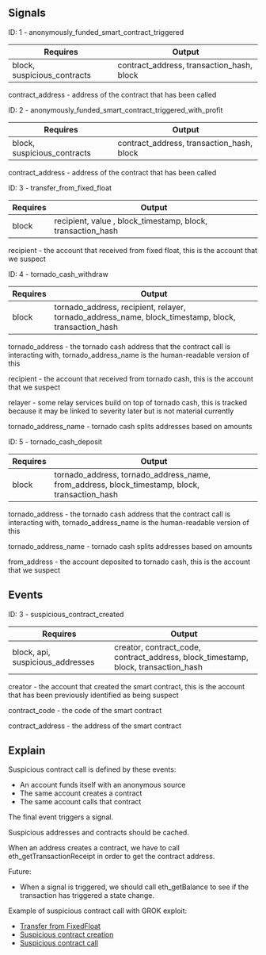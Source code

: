 ## Signals

ID: 1 - anonymously_funded_smart_contract_triggered

|Requires|Output|
|--------|------|
|block, suspicious_contracts| contract_address, transaction_hash, block|

contract_address - address of the contract that has been called 

ID: 2 - anonymously_funded_smart_contract_triggered_with_profit

|Requires|Output|
|--------|------|
|block, suspicious_contracts| contract_address, transaction_hash, block|

contract_address - address of the contract that has been called 

ID: 3 - transfer_from_fixed_float

|Requires|Output|
|--------|------|
|block| recipient, value , block_timestamp, block, transaction_hash|

recipient - the account that received from fixed float, this is the account that we suspect

ID: 4 - tornado_cash_withdraw

|Requires|Output|
|--------|------|
|block| tornado_address, recipient, relayer, tornado_address_name, block_timestamp, block, transaction_hash|

tornado_address - the tornado cash address that the contract call is interacting with, tornado_address_name is the human-readable version of this

recipient - the account that received from tornado cash, this is the account that we suspect

relayer - some relay services build on top of tornado cash, this is tracked because it may be linked to severity later but is not material currently

tornado_address_name - tornado cash splits addresses based on amounts


ID: 5 - tornado_cash_deposit

|Requires|Output|
|--------|------|
|block| tornado_address, tornado_address_name, from_address, block_timestamp, block, transaction_hash|

tornado_address - the tornado cash address that the contract call is interacting with, tornado_address_name is the human-readable version of this

tornado_address_name - tornado cash splits addresses based on amounts

from_address - the account deposited to tornado cash, this is the account that we suspect

## Events


ID: 3 - suspicious_contract_created

|Requires|Output|
|--------|------|
|block, api, suspicious_addresses|creator, contract_code, contract_address, block_timestamp, block, transaction_hash|

creator - the account that created the smart contract, this is the account that has been previously identified as being suspect

contract_code - the code of the smart contract

contract_address - the address of the smart contract


## Explain

Suspicious contract call is defined by these events:
* An account funds itself with an anonymous source
* The same account creates a contract
* The same account calls that contract

The final event triggers a signal.

Suspicious addresses and contracts should be cached.

When an address creates a contract, we have to call eth_getTransactionReceipt in order to get the contract address.

Future:
* When a signal is triggered, we should call eth_getBalance to see if the transaction has triggered a state change.

Example of suspicious contract call with GROK exploit:
* [Transfer from FixedFloat](https://etherscan.io/tx/0x3e9bcee951cdad84805e0c82d2a1e982e71f2ec301a1cbd344c832e0acaee813) 
* [Suspicious contract creation](https://etherscan.io/tx/0xc727091f212aa24561e1ab7693b752b584013c3e914b177a2675d108d487738f)
* [Suspicious contract call](https://etherscan.io/tx/0x3e9bcee951cdad84805e0c82d2a1e982e71f2ec301a1cbd344c832e0acaee813)